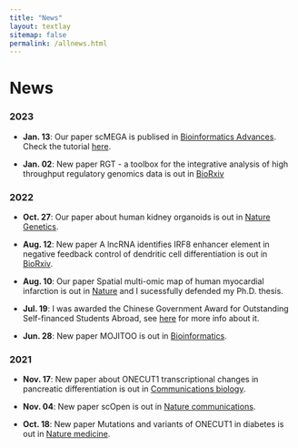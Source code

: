 ```yaml
---
title: "News"
layout: textlay
sitemap: false
permalink: /allnews.html
---
```


# News

### 2023

* **Jan. 13**: Our paper scMEGA is publised in [Bioinformatics Advances](https://academic.oup.com/bioinformaticsadvances/advance-article/doi/10.1093/bioadv/vbad003/6986159). Check the tutorial [here](https://costalab.github.io/scMEGA/).

* **Jan. 02**: New paper RGT - a toolbox for the integrative analysis of high throughput regulatory genomics data is out in [BioRxiv](https://www.biorxiv.org/content/10.1101/2022.12.31.522372v1)


### 2022

* **Oct. 27**: Our paper about human kidney organoids is out in [Nature Genetics](https://www.nature.com/articles/s41588-022-01202-z).

* **Aug. 12**: New paper A lncRNA identifies IRF8 enhancer element in negative feedback control of dendritic cell differentiation is out in [BioRxiv](https://www.biorxiv.org/content/10.1101/2022.08.11.503623v1).

* **Aug. 10**: Our paper Spatial multi-omic map of human myocardial infarction is out in [Nature](https://www.nature.com/articles/s41586-022-05060-x) and I sucessfully defended my Ph.D. thesis.

* **Jul. 19**: I was awarded the Chinese Government Award for Outstanding Self-financed Students Abroad, see [here](https://en.wikipedia.org/wiki/Chinese_government_award_for_outstanding_self-financed_students_abroad) for more info about it.

* **Jun. 28**: New paper MOJITOO is out in [Bioinformatics](https://academic.oup.com/bioinformatics/article/38/Supplement_1/i282/6617520).

### 2021

* **Nov. 17**: New paper about ONECUT1 transcriptional changes in pancreatic differentiation is out in [Communications biology](https://www.nature.com/articles/s42003-021-02818-3).

* **Nov. 04**: New paper scOpen is out in [Nature communications](https://www.nature.com/articles/s41467-021-26530-2).

* **Oct. 18**: New paper Mutations and variants of ONECUT1 in diabetes is out in [Nature medicine](https://www.nature.com/articles/s41591-021-01502-7).
